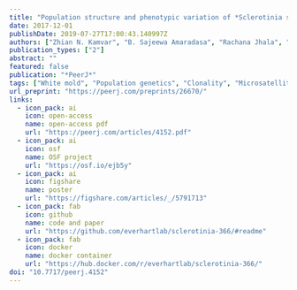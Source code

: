 ```yaml
---
title: "Population structure and phenotypic variation of *Sclerotinia sclerotiorum* from dry bean (*Phaseolus vulgaris*)  in the United States"
date: 2017-12-01
publishDate: 2019-07-27T17:00:43.140997Z
authors: ["Zhian N. Kamvar", "B. Sajeewa Amaradasa", "Rachana Jhala", "Serena McCoy", "James R. Steadman", "Sydney E. Everhart"]
publication_types: ["2"]
abstract: ""
featured: false
publication: "*PeerJ*"
tags: ["White mold", "Population genetics", "Clonality", "Microsatellite", "Fungal genetics", "Network analysis", "Phaseolus vulgaris", "Plant breeding", "Plant pathogen", "Mycelial compatibility group"]
url_preprint: "https://peerj.com/preprints/26670/"
links:
  - icon_pack: ai
    icon: open-access
    name: open-access pdf
    url: "https://peerj.com/articles/4152.pdf"
  - icon_pack: ai
    icon: osf
    name: OSF project
    url: "https://osf.io/ejb5y"
  - icon_pack: ai
    icon: figshare 
    name: poster
    url: "https://figshare.com/articles/_/5791713"
  - icon_pack: fab
    icon: github
    name: code and paper
    url: "https://github.com/everhartlab/sclerotinia-366/#readme"
  - icon_pack: fab
    icon: docker 
    name: docker container
    url: "https://hub.docker.com/r/everhartlab/sclerotinia-366/"
doi: "10.7717/peerj.4152"
---
```



